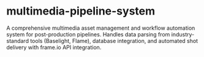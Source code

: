 # multimedia-pipeline-system
A comprehensive multimedia asset management and workflow automation system for post-production pipelines. Handles data parsing from industry-standard tools (Baselight, Flame), database integration, and automated shot delivery with frame.io API integration.

